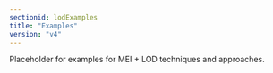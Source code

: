 ```yaml
---
sectionid: lodExamples
title: "Examples"
version: "v4"
---
```


Placeholder for examples for MEI + LOD techniques and approaches.


